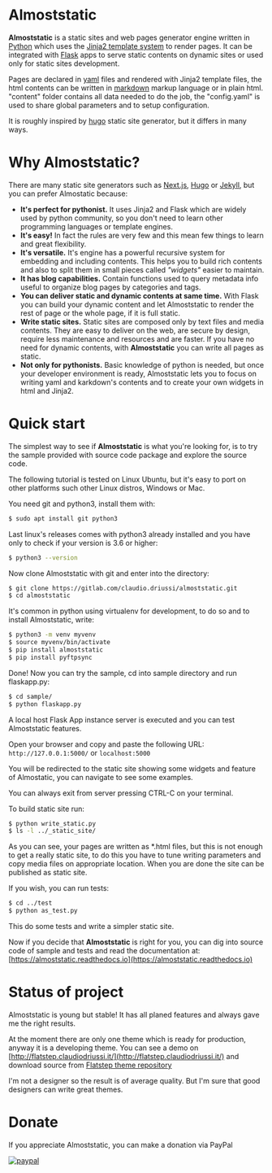 # Almoststatic

**Almoststatic** is a static sites and web pages generator engine written in
[Python](https://python.org) which uses the
[Jinja2 template system](https://jinja.palletsprojects.com) to render pages.
It can be integrated with [Flask](https://flask.palletsprojects.com) apps to
serve static contents on dynamic sites or used only for static sites development.

Pages are declared in [yaml](https://yaml.org/) files and rendered with Jinja2
template files, the html contents can be written in [markdown](https://www.markdownguide.org/)
markup language or in plain html. "content" folder contains all data needed to
do the job, the "config.yaml" is used to share global parameters and to setup
configuration.

It is roughly inspired by [hugo](https://gohugo.io/) static site generator,
but it differs in many ways.

# Why Almoststatic?

There are many static site generators such as [Next.js](https://nextjs.org/),
[Hugo](https://gohugo.io/) or [Jekyll](https://jekyllrb.com/), but you can
prefer Almostatic because:

- **It's perfect for pythonist.** It uses Jinja2 and Flask which are widely
  used by python community, so you don\'t need to learn other programming
  languages or template engines.
- **It's easy!** In fact the rules are very few and this mean few things to
  learn and great flexibility.
- **It's versatile.** It's engine has a powerful recursive system for embedding
  and including contents. This helps you to build rich contents and also to
  split them in small pieces called *"widgets"* easier to maintain.
- **It has blog capabilities.** Contain functions used to query metadata info
  useful to organize blog pages by categories and tags.
- **You can deliver static and dynamic contents at same time.** With Flask you
  can build your dynamic content and let Almoststatic to render the rest of
  page or the whole page, if it is full static.
- **Write static sites.** Static sites are composed only by text files and media
  contents. They are easy to deliver on the web, are secure by design, require
  less maintenance and resources and are faster. If you have no need for dynamic
  contents, with **Almoststatic** you can write all pages as static.
- **Not only for pythonists.** Basic knowledge of python is needed, but once
  your developer environment is ready, Almoststatic lets you to focus on
  writing yaml and karkdown\'s contents and to create your own widgets in html
  and Jinja2.

# Quick start

The simplest way to see if **Almoststatic** is what you're looking for, is to
try the sample provided with source code package and explore the source code.

The following tutorial is tested on Linux Ubuntu, but it's easy to port on
other platforms such other Linux distros, Windows or Mac.

You need git and python3, install them with:
```bash
$ sudo apt install git python3
```
Last linux's releases comes with python3 already installed and you have only to
check if your version is 3.6 or higher:

```bash
$ python3 --version
```

Now clone Almoststatic with git and enter into the directory:

```bash
$ git clone https://gitlab.com/claudio.driussi/almoststatic.git
$ cd almoststatic
```
It's common in python using virtualenv for development, to do so and to install
Almoststatic, write:

```bash
$ python3 -m venv myvenv
$ source myvenv/bin/activate
$ pip install almoststatic
$ pip install pyftpsync
```

Done! Now you can try the sample, cd into sample directory and run flaskapp.py:

```bash
$ cd sample/
$ python flaskapp.py
```

A local host Flask App instance server is executed and you can test
Almoststatic features.

Open your browser and copy and paste the following URL: `http://127.0.0.1:5000/`
or `localhost:5000`

You will be redirected to the static site showing some widgets and feature
of Almostatic, you can navigate to see some examples.

You can always exit from server pressing CTRL-C on your terminal.

To build static site run:

```bash
$ python write_static.py
$ ls -l ../_static_site/
```
As you can see, your pages are written as *.html files, but this is not enough
to get a really static site, to do this you have to tune writing parameters and
copy media files on appropriate location. When you are done the site can be
published as static site.

If you wish, you can run tests:

```bash
$ cd ../test
$ python as_test.py
```
This do some tests and write a simpler static site.

Now if you decide that **Almoststatic** is right for you, you can dig into
source code of sample and tests and read the documentation at:
[https://almoststatic.readthedocs.io](https://almoststatic.readthedocs.io)

# Status of project

Almoststatic is young but stable! It has all planed features and always gave me
the right results.

At the moment there are only one theme which is ready for production, anyway it
is a developing theme. You can see a demo on
[http://flatstep.claudiodriussi.it/](http://flatstep.claudiodriussi.it/)
and download source from [Flatstep theme repository](https://gitlab.com/almoststatic-themes/flatstep)

I'm not a designer so the result is of average quality. But I'm sure that good
designers can write great themes.


# Donate

If you appreciate Almoststatic, you can make a donation via PayPal

[![paypal](https://www.paypalobjects.com/en_US/i/btn/btn_donateCC_LG.gif)](https://www.paypal.com/donate?hosted_button_id=JYJ6EMFY7YWJQ)
